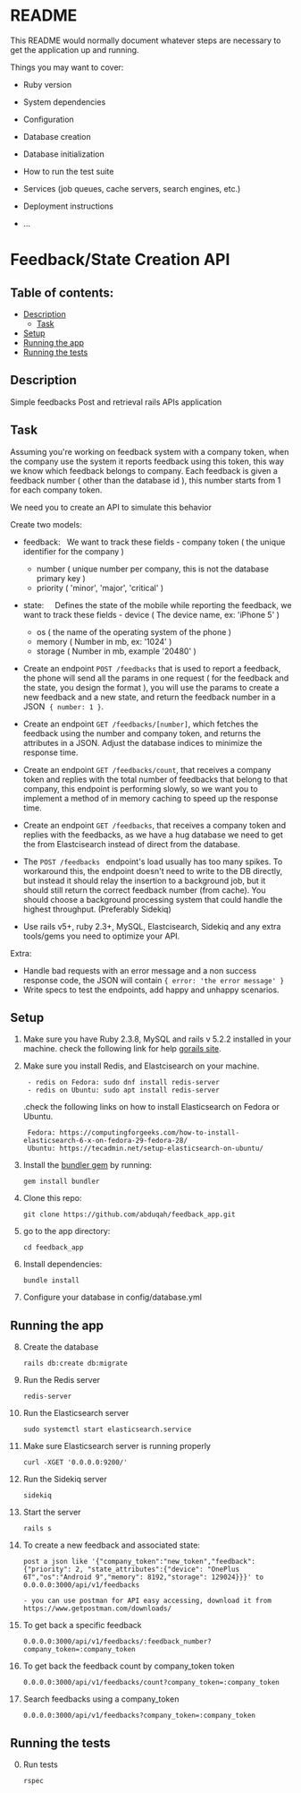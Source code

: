 # README

This README would normally document whatever steps are necessary to get the
application up and running.

Things you may want to cover:

* Ruby version

* System dependencies

* Configuration

* Database creation

* Database initialization

* How to run the test suite

* Services (job queues, cache servers, search engines, etc.)

* Deployment instructions

* ...
# Feedback/State Creation API

## Table of contents:

* [Description](./README.md#description)
  * [Task](./README.md#task)
* [Setup](./README.md#setup)
* [Running the app](./README.md#running-the-app)
* [Running the tests](./README.md#running-the-tests)

## Description

Simple feedbacks Post and retrieval rails APIs application

## Task

Assuming you're working on feedback system with a company token, when the company use the system it reports feedback using this token, this way we know which feedback belongs to company.
Each feedback is given a feedback number ( other than the database id ), this number starts from 1 for each company token.

We need you to create an API to simulate this behavior

Create two models:
- feedback:
  We want to track these fields
	- company token ( the unique identifier for the company )
	- number ( unique number per company, this is not the database primary key )
	- priority ( 'minor', 'major', 'critical' )

- state:  
  Defines the state of the mobile while reporting the feedback, we want to track these fields
	- device ( The device name, ex: 'iPhone 5' )
	- os ( the name of the operating system of the phone )
	- memory ( Number in mb, ex: '1024' )
	- storage ( Number in mb, example '20480' )

- Create an endpoint `POST /feedbacks` that is used to report a feedback, the phone will send all the params in one request ( for the feedback and the state, you design the format ), you will use the params to create a new feedback and a new state, and return the feedback number in a JSON  `{ number: 1 }`.

- Create an endpoint `GET /feedbacks/[number]`, which fetches the feedback using the number and company token, and returns the attributes in a JSON. Adjust the database indices to minimize the response time.

- Create an endpoint `GET /feedbacks/count`, that receives a company token and replies with the total number of feedbacks that belong to that company, this endpoint is performing slowly, so we want you to implement a method of in memory caching to speed up the response time.

- Create an endpoint `GET /feedbacks`, that receives a company token and replies with the feedbacks, as we have a hug database we need to get the from Elastcisearch instead of direct from the database.

- The `POST /feedbacks ` endpoint's load usually has too many spikes. To workaround this, the endpoint doesn't need to write to the DB directly, but instead it should relay the insertion to a background job, but it should still return the correct feedback number (from cache). You should choose a background processing system that could handle the highest throughput. (Preferably Sidekiq)

- Use rails v5+, ruby 2.3+, MySQL, Elastcisearch, Sidekiq and any extra tools/gems you need to optimize your API.

Extra:
- Handle bad requests with an error message and a non success response code, the JSON will contain `{ error: 'the error message' }`
- Write specs to test the endpoints, add happy and unhappy scenarios.

## Setup

1. Make sure you have Ruby 2.3.8, MySQL and rails v 5.2.2 installed in your machine. check the following link for help [gorails site](https://gorails.com/setup/ubuntu/18.04).

2. Make sure you install Redis, and Elastcisearch on your machine. 

		- redis on Fedora: sudo dnf install redis-server
		- redis on Ubuntu: sudo apt install redis-server

	.check the following links on how to install Elasticsearch on Fedora or Ubuntu.

		Fedora: https://computingforgeeks.com/how-to-install-elasticsearch-6-x-on-fedora-29-fedora-28/
		Ubuntu: https://tecadmin.net/setup-elasticsearch-on-ubuntu/

3. Install the [bundler gem](http://bundler.io/) by running:

    ```gem install bundler```

4. Clone this repo:

    ```git clone https://github.com/abduqah/feedback_app.git```

5. go to the app directory:

    ```cd feedback_app```

6. Install dependencies:

    ```bundle install```

7. Configure your database in config/database.yml

## Running the app

8. Create the database

    ```rails db:create db:migrate```

9. Run the Redis server

    ```redis-server```

10. Run the Elasticsearch server

    ``` sudo systemctl start elasticsearch.service ```

11. Make sure Elasticsearch server is running properly

    ```curl -XGET '0.0.0.0:9200/'  ```

12. Run the Sidekiq server

    ```sidekiq```

13. Start the server

    ```rails s```

14. To create a new feedback and associated state:

    ```post a json like '{"company_token":"new_token","feedback":{"priority": 2, "state_attributes":{"device": "OnePlus 6T","os":"Android 9","memory": 8192,"storage": 129024}}}' to 0.0.0.0:3000/api/v1/feedbacks```

		- you can use postman for API easy accessing, download it from https://www.getpostman.com/downloads/

15. To get back a specific feedback

    ```0.0.0.0:3000/api/v1/feedbacks/:feedback_number?company_token=:company_token```

16. To get back the feedback count by company_token token

    ```0.0.0.0:3000/api/v1/feedbacks/count?company_token=:company_token```

17. Search feedbacks using a company_token

    ```0.0.0.0:3000/api/v1/feedbacks?company_token=:company_token```

## Running the tests

0. Run tests

    ```rspec```